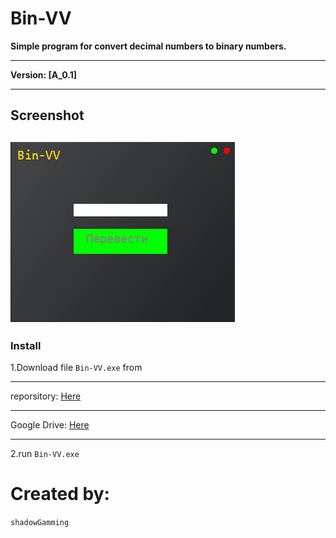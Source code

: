 # Bin-VV
   __Simple program for convert decimal numbers to binary numbers.__ <br>

   ---

__Version: [A_0.1]__
   
  ---
## Screenshot

![Screen](/img/prg.png)
---

### Install


 1.Download file ```Bin-VV.exe``` from

 ---
 reporsitory: [Here]()

 ---
 Google Drive: [Here](https://drive.google.com/file/d/1TYlNtbjumy1Y1m0HNZt58FN3pRiNuAni/view?usp=sharing)
 
 ---

 2.run ```Bin-VV.exe```
 
 
# Created by:
```shadowGamming```
